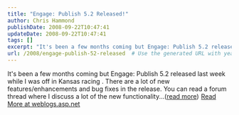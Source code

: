 ```yaml
---
title: "Engage: Publish 5.2 Released!"
author: Chris Hammond
publishDate: 2008-09-22T10:47:41
updateDate: 2008-09-22T10:47:41
tags: []
excerpt: "It's been a few months coming but Engage: Publish 5.2 released last week while I was off in Kansas racing . There are a lot of new features/enhancements and bug fixes in the release. You can read a forum thread where I discuss a lot of the new functionality...(read more)"
url: /2008/engage-publish-52-released  # Use the generated URL with year
---
```

It's been a few months coming but Engage: Publish 5.2 released last week while I was off in Kansas racing . There are a lot of new features/enhancements and bug fixes in the release. You can read a forum thread where I discuss a lot of the new functionality...(<a href="https://weblogs.asp.net/christoc/archive/2008/09/22/engage-publish-5-2-released.aspx">read more</a>)<img src="https://weblogs.asp.net/aggbug.aspx?PostID=6637935" width="1" height="1"> <a href="https://weblogs.asp.net/christoc/archive/2008/09/22/engage-publish-5-2-released.aspx">Read More at weblogs.asp.net</a>
